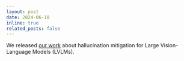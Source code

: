 ```yaml
---
layout: post
date: 2024-06-18
inline: true
related_posts: false
---
```


We released [our work](https://arxiv.org/abs/2406.12663) about hallucination mitigation for Large Vision-Language Models (LVLMs).